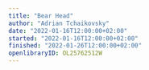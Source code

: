 ```yaml
---
title: "Bear Head"
author: "Adrian Tchaikovsky"
date: "2022-01-16T12:00:00+02:00"
started: "2022-01-16T12:00:00+02:00"
finished: "2022-01-26T12:00:00+02:00"
openlibraryID: OL25762512W
---
```

